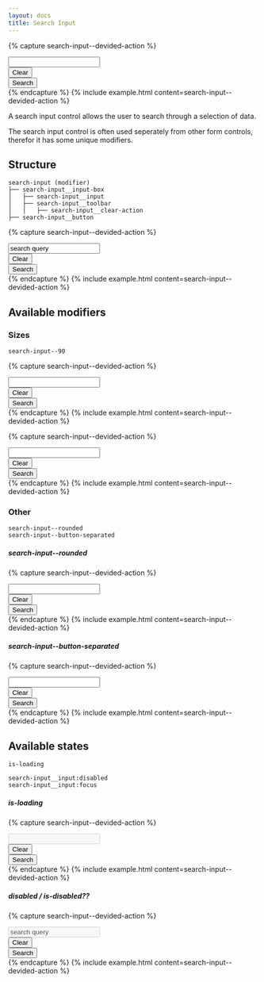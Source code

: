 ```yaml
---
layout: docs
title: Search Input
---
```


{% capture search-input--devided-action %}
<div class="search-input">
    <div class="search-input__input-box">
        <input class="search-input__input"
            type="search"
            required
        >
        <div class="search-input__toolbar">
            <button class="search-input__clear-action">Clear</button>
        </div>
    </div>
    <button class="search-input__button">
        Search
    </button>
</div>
{% endcapture %}
{% include example.html
	content=search-input--devided-action
%}

A search input control allows the user to search through a selection of data.

The search input control is often used seperately from other form controls, therefor it has some unique modifiers.

## Structure

```text
search-input (modifier)
├── search-input__input-box
│   ├── search-input__input
│   ├── search-input__toolbar
│   │   ├── search-input__clear-action
├── search-input__button
```

{% capture search-input--devided-action %}
<div class="search-input">
    <div class="search-input__input-box">
        <input class="search-input__input"
            type="search"
            required
            value="search query"
        >
        <div class="search-input__toolbar">
            <button class="search-input__clear-action">Clear</button>
        </div>
    </div>
    <button class="search-input__button">
        Search
    </button>
</div>
{% endcapture %}
{% include example.html
	content=search-input--devided-action
%}

## Available modifiers

### Sizes

```text
search-input--90
```

{% capture search-input--devided-action %}
<div class="search-input search-input--90">
    <div class="search-input__input-box">
        <input class="search-input__input"
            type="search"
            required
        >
        <div class="search-input__toolbar">
            <button class="search-input__clear-action">Clear</button>
        </div>
    </div>
    <button class="search-input__button">
        Search
    </button>
</div>
{% endcapture %}
{% include example.html
	content=search-input--devided-action
%}

{% capture search-input--devided-action %}
<div class="search-input search-input--90 search-input--rounded">
    <div class="search-input__input-box">
        <input class="search-input__input"
            type="search"
            required
        >
        <div class="search-input__toolbar">
            <button class="search-input__clear-action">Clear</button>
        </div>
    </div>
    <button class="search-input__button">
        Search
    </button>
</div>
{% endcapture %}
{% include example.html
	content=search-input--devided-action
%}

### Other

```text
search-input--rounded
search-input--button-separated
```

##### search-input--rounded

{% capture search-input--devided-action %}
<div class="search-input search-input--rounded">
    <div class="search-input__input-box">
        <input class="search-input__input"
            type="search"
            required
        >
        <div class="search-input__toolbar">
            <button class="search-input__clear-action">Clear</button>
        </div>
    </div>
    <button class="search-input__button">
        Search
    </button>
</div>
{% endcapture %}
{% include example.html
	content=search-input--devided-action
%}

##### search-input--button-separated

{% capture search-input--devided-action %}
<div class="search-input search-input--button-separated">
    <div class="search-input__input-box">
        <input class="search-input__input"
            type="search"
            required
        >
        <div class="search-input__toolbar">
            <button class="search-input__clear-action">Clear</button>
        </div>
    </div>
    <button class="search-input__button">
        Search
    </button>
</div>
{% endcapture %}
{% include example.html
	content=search-input--devided-action
%}

## Available states

```text
is-loading

search-input__input:disabled
search-input__input:focus
```

##### is-loading

{% capture search-input--devided-action %}
<div class="search-input is-loading">
    <div class="search-input__input-box">
        <input class="search-input__input"
            type="search"
            required
            disabled
        >
        <div class="search-input__toolbar">
            <button class="search-input__clear-action">Clear</button>
        </div>
    </div>
    <button class="search-input__button">
        Search
    </button>
</div>
{% endcapture %}
{% include example.html
	content=search-input--devided-action
%}

##### disabled / is-disabled??

{% capture search-input--devided-action %}
<div class="search-input">
    <div class="search-input__input-box">
        <input class="search-input__input"
            type="search"
            required
            disabled
            value="search query"
        >
        <div class="search-input__toolbar">
            <button class="search-input__clear-action">Clear</button>
        </div>
    </div>
    <button class="search-input__button">
        Search
    </button>
</div>
{% endcapture %}
{% include example.html
	content=search-input--devided-action
%}
